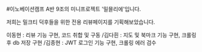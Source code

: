 #이노베이션캠프 A반 9조의 미니프로젝트 '밀믈리에'입니다.

저희는 밀크티 덕후들을 위한 전용 리뷰페이지를 기획해보았습니다.

이동현 : 리뷰 기능 구현, 코드 취합 및 구동
/김다흰 : 지도 및 북마크 기능 구현, 크롤링 후 db 저장 구현
/김종현 : JWT 로그인 기능 구현, 크롤링 에러 검수
